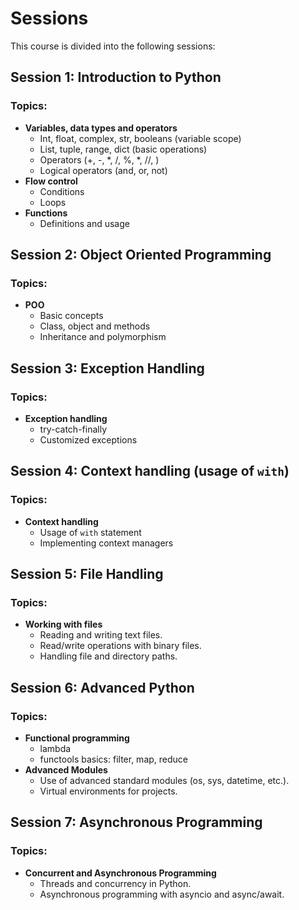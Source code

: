 # Sessions

This course is divided into the following sessions:

## Session 1: Introduction to Python

### Topics:

- **Variables, data types and operators**
  - Int, float, complex, str, booleans (variable scope)
  - List, tuple, range, dict (basic operations)
  - Operators (+, -, *, /, %, *, //, )
  - Logical operators (and, or, not)
- **Flow control**
  - Conditions
  - Loops
- **Functions**
  - Definitions and usage

## Session 2: Object Oriented Programming

### Topics:

- **POO**
  - Basic concepts
  - Class, object and methods
  - Inheritance and polymorphism

## Session 3: Exception Handling

### Topics:

- **Exception handling**
  - try-catch-finally
  - Customized exceptions

## Session 4: Context handling (usage of `with`)

### Topics:

- **Context handling**
  - Usage of `with` statement
  - Implementing context managers

## Session 5: File Handling

### Topics:

- **Working with files**
  - Reading and writing text files.
  - Read/write operations with binary files.
  - Handling file and directory paths.

## Session 6: Advanced Python

### Topics:

- **Functional programming**
  - lambda
  - functools basics: filter, map, reduce
- **Advanced Modules**
  - Use of advanced standard modules (os, sys, datetime, etc.).
  - Virtual environments for projects.

## Session 7: Asynchronous Programming

### Topics:

- **Concurrent and Asynchronous Programming**
  - Threads and concurrency in Python.
  - Asynchronous programming with asyncio and async/await.

